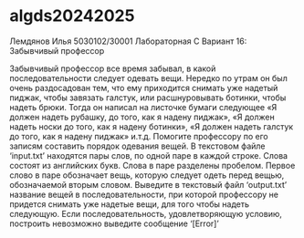 # algds20242025
Лемдянов Илья 5030102/30001
Лабораторная C
Вариант 16: Забывчивый профессор

Забывчивый профессор все время забывал, в какой последовательности следует одевать
вещи. Нередко по утрам он был очень раздосадован тем, что ему приходится снимать уже
надетый пиджак, чтобы завязать галстук, или расшнуровывать ботинки, чтобы надеть
брюки. Тогда он написал на листочке бумаги следующее «Я должен надеть рубашку, до
того, как я надену пиджак», «Я должен надеть носки до того, как я надену ботинки», «Я
должен надеть галстук до того, как я надену пиджак» и.т.д. Помогите профессору по его
записям составить порядок одевания вещей.
В текстовом файле ‘input.txt’ находятся пары слов, по одной паре в каждой строке. Слова
состоят из английских букв. Слова в паре разделены пробелом. Первое слово в паре
обозначает вещь, которую следует одеть перед вещью, обозначаемой вторым словом.
Выведите в текстовый файл ‘output.txt’ название вещей в последовательности, при
которой профессору не придется снимать уже надетые вещи, для того чтобы надеть
следующую. Если последовательность, удовлетворяющую условию, построить
невозможно выведите сообщение ‘[Error]’